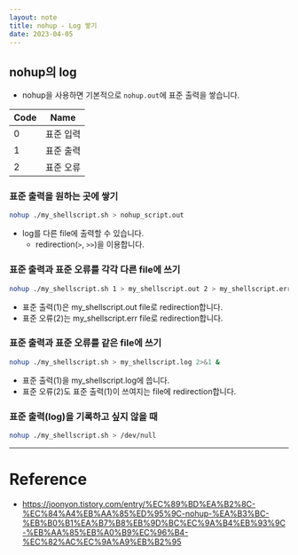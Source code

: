 ```yaml
---
layout: note
title: nohup - Log 쌓기
date: 2023-04-05
---
```





## nohup의 log

- nohup을 사용하면 기본적으로 `nohup.out`에 표준 출력을 쌓습니다.

| Code | Name |
| - | - |
| 0 | 표준 입력 |
| 1 | 표준 출력 |
| 2 | 표준 오류 |


### 표준 출력을 원하는 곳에 쌓기

```sh
nohup ./my_shellscript.sh > nohup_script.out
```
- log를 다른 file에 출력할 수 있습니다.
    - redirection(`>`, `>>`)을 이용합니다.


### 표준 출력과 표준 오류를 각각 다른 file에 쓰기

```sh
nohup ./my_shellscript.sh 1 > my_shellscript.out 2 > my_shellscript.err &
```
- 표준 출력(1)은 my_shellscript.out file로 redirection합니다.
- 표준 오류(2)는 my_shellscript.err file로 redirection합니다.


### 표준 출력과 표준 오류를 같은 file에 쓰기

```sh
nohup ./my_shellscript.sh > my_shellscript.log 2>&1 &
```
- 표준 출력(1)을 my_shellscript.log에 씁니다.
- 표준 오류(2)도 표준 출력(1)이 쓰여지는 file에 redirection합니다.


### 표준 출력(log)을 기록하고 싶지 않을 때

```sh
nohup ./my_shellscript.sh > /dev/null
```




---




# Reference

- <https://joonyon.tistory.com/entry/%EC%89%BD%EA%B2%8C-%EC%84%A4%EB%AA%85%ED%95%9C-nohup-%EA%B3%BC-%EB%B0%B1%EA%B7%B8%EB%9D%BC%EC%9A%B4%EB%93%9C-%EB%AA%85%EB%A0%B9%EC%96%B4-%EC%82%AC%EC%9A%A9%EB%B2%95>
